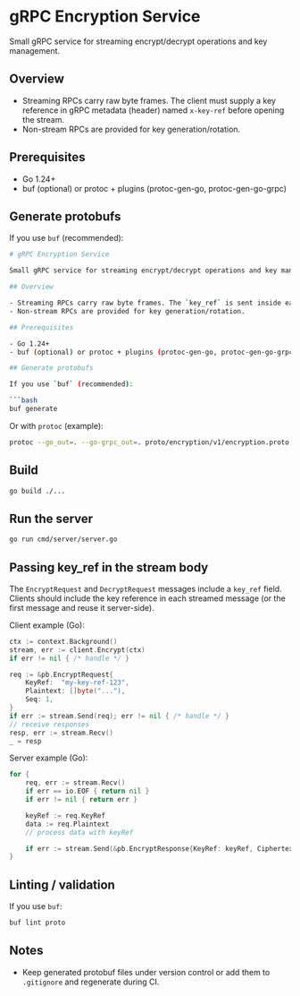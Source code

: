 # gRPC Encryption Service

Small gRPC service for streaming encrypt/decrypt operations and key management.

## Overview
- Streaming RPCs carry raw byte frames. The client must supply a key reference in gRPC metadata (header) named `x-key-ref` before opening the stream.
- Non-stream RPCs are provided for key generation/rotation.

## Prerequisites
- Go 1.24+
- buf (optional) or protoc + plugins (protoc-gen-go, protoc-gen-go-grpc)

## Generate protobufs
If you use `buf` (recommended):

```bash
# gRPC Encryption Service

Small gRPC service for streaming encrypt/decrypt operations and key management.

## Overview

- Streaming RPCs carry raw byte frames. The `key_ref` is sent inside each stream request message (the `EncryptRequest` / `DecryptRequest` messages include a `key_ref` field).
- Non-stream RPCs are provided for key generation/rotation.

## Prerequisites

- Go 1.24+
- buf (optional) or protoc + plugins (protoc-gen-go, protoc-gen-go-grpc)

## Generate protobufs

If you use `buf` (recommended):

```bash
buf generate
```

Or with `protoc` (example):

```bash
protoc --go_out=. --go-grpc_out=. proto/encryption/v1/encryption.proto
```

## Build

```bash
go build ./...
```

## Run the server

```bash
go run cmd/server/server.go
```

## Passing key_ref in the stream body

The `EncryptRequest` and `DecryptRequest` messages include a `key_ref` field. Clients should include the key reference in each streamed message (or the first message and reuse it server-side).

Client example (Go):

```go
ctx := context.Background()
stream, err := client.Encrypt(ctx)
if err != nil { /* handle */ }

req := &pb.EncryptRequest{
    KeyRef:  "my-key-ref-123",
    Plaintext: []byte("..."),
    Seq: 1,
}
if err := stream.Send(req); err != nil { /* handle */ }
// receive responses
resp, err := stream.Recv()
_ = resp
```

Server example (Go):

```go
for {
    req, err := stream.Recv()
    if err == io.EOF { return nil }
    if err != nil { return err }

    keyRef := req.KeyRef
    data := req.Plaintext
    // process data with keyRef

    if err := stream.Send(&pb.EncryptResponse{KeyRef: keyRef, Ciphertext: cipherBytes, Seq: req.Seq}); err != nil { return err }
}
```

## Linting / validation

If you use `buf`:

```bash
buf lint proto
```

## Notes

- Keep generated protobuf files under version control or add them to `.gitignore` and regenerate during CI.

